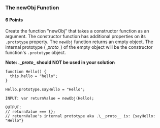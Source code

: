 ### The newObj Function

#### 6 Points


Create the function "newObj" that takes a constructor function as an argument.  The constructor function has additional properties on its `.prototype` property.  The `newObj` function returns an empty object.  The internal prototype (\__proto__) of the empty object will be the constructor function's `.prototype` object.  

**Note: .\__proto__ should NOT be used in your solution**

```
function Hello() {
  this.hello = "hello";
}

Hello.prototype.sayHello = "Hello";

INPUT: var returnValue = newObj(Hello);

OUTPUT:
// returnValue === {};
// returnValue's internal prototype aka .\__proto__ is: {sayHello: "Hello"}

```